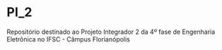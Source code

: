 # PI_2

Repositório destinado ao Projeto Integrador 2 da 4º fase de Engenharia Eletrônica no IFSC - Câmpus Florianópolis
